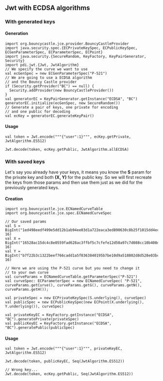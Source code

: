 ## Jwt with ECDSA algorithms

### With generated keys

#### Generation

```tut
import org.bouncycastle.jce.provider.BouncyCastleProvider
import java.security.spec.{ECPrivateKeySpec, ECPublicKeySpec, ECGenParameterSpec, ECParameterSpec, ECPoint}
import java.security.{SecureRandom, KeyFactory, KeyPairGenerator, Security}
import pdi.jwt.{Jwt, JwtAlgorithm}
// We specify the curve we want to use
val ecGenSpec = new ECGenParameterSpec("P-521")
// We are going to use a ECDSA algorithm
// and the Bouncy Castle provider
if (Security.getProvider("BC") == null) {
  Security.addProvider(new BouncyCastleProvider())
}
val generatorEC = KeyPairGenerator.getInstance("ECDSA", "BC")
generatorEC.initialize(ecGenSpec, new SecureRandom())
// Generate a pair of keys, one private for encoding
// and one public for decoding
val ecKey = generatorEC.generateKeyPair()
```

#### Usage

```tut
val token = Jwt.encode("""{"user":1}""", ecKey.getPrivate, JwtAlgorithm.ES512)

Jwt.decode(token, ecKey.getPublic, JwtAlgorithm.allECDSA)
```

### With saved keys

Let's say you already have your keys, it means you know the **S** param for the private key and both **(X, Y)** for the public key. So we will first recreate the keys from those params and then use them just as we did for the previously generated keys.

#### Creation

```tut
import org.bouncycastle.jce.ECNamedCurveTable
import org.bouncycastle.jce.spec.ECNamedCurveSpec

// Our saved params
val S = BigInt("1ed498eedf499e5dd12b1ab94ee03d1a722eaca3ed890630c8b25f1015dd4ec5630a02ddb603f3248a3b87c88637e147ecc7a6e2a1c2f9ff1103be74e5d42def37d", 16)
val X = BigInt("16528ac15dc4c8e0559fad628ac3ffbf5c7cfefe12d50a97c7d088cc10b408d4ab03ac0d543bde862699a74925c1f2fe7c247c00fddc1442099dfa0671fc032e10a", 16)
val Y = BigInt("b7f22b3c1322beef766cadd1a5f0363840195b7be10d9a518802d8d528e03bc164c9588c5e63f1473d05195510676008b6808508539367d2893e1aa4b7cb9f9dab", 16)

// Here we are using the P-521 curve but you need to change it
// to your own curve
val curveParams = ECNamedCurveTable.getParameterSpec("P-521")
val curveSpec: ECParameterSpec = new ECNamedCurveSpec( "P-521", curveParams.getCurve(), curveParams.getG(), curveParams.getN(), curveParams.getH());

val privateSpec = new ECPrivateKeySpec(S.underlying(), curveSpec)
val publicSpec = new ECPublicKeySpec(new ECPoint(X.underlying(), Y.underlying()), curveSpec)

val privateKeyEC = KeyFactory.getInstance("ECDSA", "BC").generatePrivate(privateSpec)
val publicKeyEC = KeyFactory.getInstance("ECDSA", "BC").generatePublic(publicSpec)
```

#### Usage

```tut
val token = Jwt.encode("""{"user":1}""", privateKeyEC, JwtAlgorithm.ES512)

Jwt.decode(token, publicKeyEC, Seq(JwtAlgorithm.ES512))

// Wrong key...
Jwt.decode(token, ecKey.getPublic, Seq(JwtAlgorithm.ES512))
```
